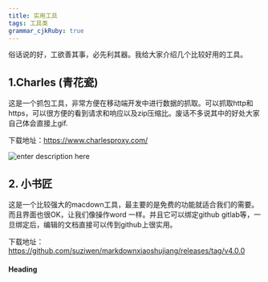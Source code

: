 ```yaml
---
title: 实用工具
tags: 工具类
grammar_cjkRuby: true
---
```



  俗话说的好，工欲善其事，必先利其器。我给大家介绍几个比较好用的工具。


## 1.Charles (青花瓷)
  这是一个抓包工具，非常方便在移动端开发中进行数据的抓取。可以抓取http和https，可以很方便的看到请求和响应以及zip压缩比。废话不多说其中的好处大家自己体会直接上gif.
  
 下载地址：https://www.charlesproxy.com/
  
  ![enter description here][1]


  [1]: ./images/charles.gif "charles"
  
  
  
  ## 2. 小书匠
   这是一个比较强大的macdown工具，最主要的是免费的功能就适合我们的需要。而且界面也很OK，让我们像操作word 一样。并且它可以绑定github gitlab等，一旦绑定后，编辑的文档直接可以传到github上很实用。
 
 下载地址：https://github.com/suziwen/markdownxiaoshujiang/releases/tag/v4.0.0
   
 
#### Heading
  
  
  